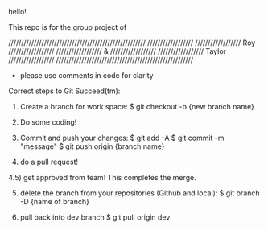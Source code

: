 hello!

This repo is for the group project of 

//////////////////////////////////////////////////////
//////////////////
//////////////////  Roy 
//////////////////
//////////////////  &
//////////////////
//////////////////  Taylor
//////////////////
//////////////////////////////////////////////////////

* please use comments in code for clarity

Correct steps to Git Succeed(tm):

1) Create a branch for work space:
$ git checkout -b {new branch name}

2) Do some coding!

3) Commit and push your changes:
$ git add -A
$ git commit -m "message"
$ git push origin {branch name}

4) do a pull request! 

4.5) get approved from team! This completes the merge.

5) delete the branch from your repositories (Github and local):
$ git branch -D {name of branch}

6) pull back into dev branch
$ git pull origin dev